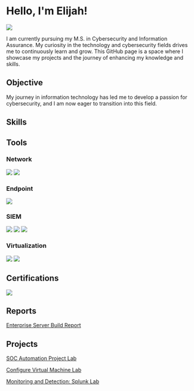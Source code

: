 # Hello, I'm Elijah!
<a href="https://www.linkedin.com/in/elijah-mcintyre-2345abc/" target="_blank">
    <img src="https://img.shields.io/badge/-LinkedIn-0072b1?&style=for-the-badge&logo=linkedin&logoColor=white" />
</a>



I am currently pursuing my M.S. in Cybersecurity and Information Assurance. My curiosity in the technology and cybersecurity fields
drives me to continuously learn and grow. This GitHub page is a space where I showcase my projects and the journey of enhancing my knowledge and skills.

## Objective


My journey in information technology has led me to develop a passion for cybersecurity, and I am now eager to transition into this field.

## Skills


## Tools


### Network
<img src="https://img.shields.io/badge/-SolarWinds-0078D7?&style=for-the-badge&logo=SolarWinds&logoColor=white" /> <img src="https://img.shields.io/badge/-Wireshark-000000?&style=for-the-badge&logo=Wireshark&logoColor=white" />



### Endpoint
<img src="https://img.shields.io/badge/-PowerShell-0078D7?&style=for-the-badge&logo=PowerShell&logoColor=white" />




### SIEM
<img src="https://img.shields.io/badge/-Splunk-000000?&style=for-the-badge&logo=Splunk&logoColor=white" /> <img src="https://img.shields.io/badge/-Wazuh-000000?&style=for-the-badge&logo=Wazuh&logoColor=white" /> <img src="https://img.shields.io/badge/-TheHive-000000?&style=for-the-badge&logo=TheHive&logoColor=white" />



### Virtualization
<img src="https://img.shields.io/badge/-vSphere-0078D7?&style=for-the-badge&logo=vmware&logoColor=white" /> <img src="https://img.shields.io/badge/-Azure_Portal-0078D7?&style=for-the-badge&logo=Microsoft%20Azure&logoColor=white" />




## Certifications
<img src="https://img.shields.io/badge/ISC2-Certified_in_Cybersecurity-00ADEF?style=for-the-badge&logo=ISC2&logoColor=white" />


## Reports
<a href="https://github.com/Emac-22/Server-Build-Report-Internship-2022-.git">Enterprise Server Build Report</a>

## Projects
<a href="https://github.com/Emac-22/SOC-Automation-Project">SOC Automation Project Lab</a>

<a href="https://github.com/Emac-22/Configure-Virtual-Machine-Lab.git">Configure Virtual Machine Lab</a>

<a href="https://github.com/Emac-22/Splunk-Monitoring-and-Detection.git">Monitoring and Detection: Splunk Lab</a>
